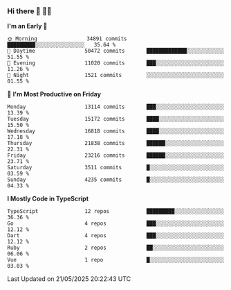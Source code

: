 ### Hi there 👋 🧑‍💻



<!--START_SECTION:waka-->
**I'm an Early 🐤** 

```text
🌞 Morning                34891 commits       █████████░░░░░░░░░░░░░░░░   35.64 % 
🌆 Daytime                50472 commits       █████████████░░░░░░░░░░░░   51.55 % 
🌃 Evening                11020 commits       ███░░░░░░░░░░░░░░░░░░░░░░   11.26 % 
🌙 Night                  1521 commits        ░░░░░░░░░░░░░░░░░░░░░░░░░   01.55 % 
```
📅 **I'm Most Productive on Friday** 

```text
Monday                   13114 commits       ███░░░░░░░░░░░░░░░░░░░░░░   13.39 % 
Tuesday                  15172 commits       ████░░░░░░░░░░░░░░░░░░░░░   15.50 % 
Wednesday                16818 commits       ████░░░░░░░░░░░░░░░░░░░░░   17.18 % 
Thursday                 21838 commits       ██████░░░░░░░░░░░░░░░░░░░   22.31 % 
Friday                   23216 commits       ██████░░░░░░░░░░░░░░░░░░░   23.71 % 
Saturday                 3511 commits        █░░░░░░░░░░░░░░░░░░░░░░░░   03.59 % 
Sunday                   4235 commits        █░░░░░░░░░░░░░░░░░░░░░░░░   04.33 % 
```


**I Mostly Code in TypeScript** 

```text
TypeScript               12 repos            █████████░░░░░░░░░░░░░░░░   36.36 % 
Go                       4 repos             ███░░░░░░░░░░░░░░░░░░░░░░   12.12 % 
Dart                     4 repos             ███░░░░░░░░░░░░░░░░░░░░░░   12.12 % 
Ruby                     2 repos             ██░░░░░░░░░░░░░░░░░░░░░░░   06.06 % 
Vue                      1 repo              █░░░░░░░░░░░░░░░░░░░░░░░░   03.03 % 
```




 Last Updated on 21/05/2025 20:22:43 UTC
<!--END_SECTION:waka-->


